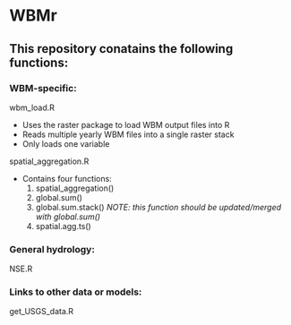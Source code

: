 # WBMr

## This repository conatains the following functions:

### WBM-specific:

wbm_load.R
- Uses the raster package to load WBM output files into R
- Reads multiple yearly WBM files into a single raster stack
- Only loads one variable 

spatial_aggregation.R
- Contains four functions:
  1. spatial_aggregation()
  2. global.sum()
  3. global.sum.stack()  *NOTE: this function should be updated/merged with global.sum()*
  4. spatial.agg.ts()
  

### General hydrology:

NSE.R

### Links to other data or models:

get_USGS_data.R

